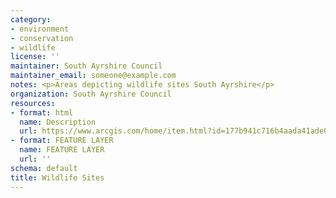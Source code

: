 ```yaml
---
category:
- environment
- conservation
- wildlife
license: ''
maintainer: South Ayrshire Council
maintainer_email: someone@example.com
notes: <p>Areas depicting wildlife sites South Ayrshire</p>
organization: South Ayrshire Council
resources:
- format: html
  name: Description
  url: https://www.arcgis.com/home/item.html?id=177b941c716b4aada41ade02cd687d30
- format: FEATURE LAYER
  name: FEATURE LAYER
  url: ''
schema: default
title: Wildlife Sites
---
```

